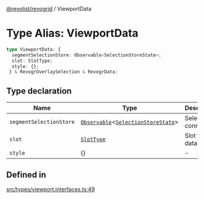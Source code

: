 [@revolist/revogrid](README.md) / ViewportData

# Type Alias: ViewportData

```ts
type ViewportData: {
  segmentSelectionStore: Observable<SelectionStoreState>;
  slot: SlotType;
  style: {};
 } & RevogrOverlaySelection & RevogrData;
```

## Type declaration

| Name | Type | Description | Defined in |
| ------ | ------ | ------ | ------ |
| `segmentSelectionStore` | [`Observable`](TypeAlias.Observable.md)\<[`SelectionStoreState`](TypeAlias.SelectionStoreState.md)\> | Selection connection | [src/types/viewport.interfaces.ts:51](https://github.com/revolist/revogrid/blob/424884a9332ccde4a5d40c39536fe61d1ccacbfc/src/types/viewport.interfaces.ts#L51) |
| `slot` | [`SlotType`](TypeAlias.SlotType.md) | Slot to put data | [src/types/viewport.interfaces.ts:54](https://github.com/revolist/revogrid/blob/424884a9332ccde4a5d40c39536fe61d1ccacbfc/src/types/viewport.interfaces.ts#L54) |
| `style` | \{\} | - | [src/types/viewport.interfaces.ts:55](https://github.com/revolist/revogrid/blob/424884a9332ccde4a5d40c39536fe61d1ccacbfc/src/types/viewport.interfaces.ts#L55) |

## Defined in

[src/types/viewport.interfaces.ts:49](https://github.com/revolist/revogrid/blob/424884a9332ccde4a5d40c39536fe61d1ccacbfc/src/types/viewport.interfaces.ts#L49)
